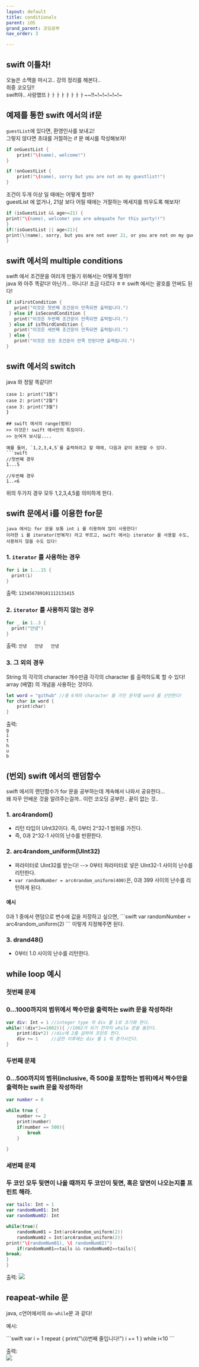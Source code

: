 ```yaml
---
layout: default
title: conditionals 
parent: iOS
grand_parent: 코딩공부
nav_order: 3

---  
```


## swift 이틀차!  
오늘은 소맥을 마시고.. 강의 정리를 해본다..  
취중 코오딩!!  
swift야.. 사랑했뜨ㅏㅏㅏㅏㅏㅏㅏㅏ~~!!~!~!~!~!~!~  


## 예제를 통한 swift 에서의 if문  
`guestList`에 있다면, 환영인사를 보내고!  
그렇지 않다면 초대를 거절하는 if 문 예시를 작성해보자!  

```swift
if onGuestList {
    print("\(name), welcome!")
}

if !onGuestList {
    print("\(name), sorry but you are not on my guestlist!")
}
```
  
조건이 두개 이상 일 때에는 어떻게 할까?  
guestList 에 없거나, 21살 보다 어릴 때에는 거절하는 메세지를 띄우도록 해보자!  

```swift 
if (isGuestList && age>=21) {
print("\(name), welcome! you are adequate for this party!!")
}
if(!isGuestList || age<21){
print(\(name), sorry, but you are not over 21, or you are not on my guest list. ")
}
```
  
## swift 에서의 multiple conditions  
swift 에서 조건문을 여러개 만들기 위해서는 어떻게 할까!!  
java 와 아주 똑같다! 아닌가... 아니다! 조금 다르다 ㅎㅎ swift 에서는 괄호를 안써도 된다!  

```swift 
if isFirstCondition {
   print("이것은 첫번째 조건문이 만족되면 출력됩니다.")
 } else if isSecondCondition {
   print("이것은 두번째 조건문이 만족되면 출력됩니다.")
 } else if isThirdCondition {
   print("이것은 세번째 조건문이 만족되면 출력됩니다.")
 } else {
   print("이것은 모든 조건문이 만족 안된다면 출력됩니다.")
}
```
  
## swift 에서의 switch  
java 와 정말 똑같다!!  

```switch month {
case 1: print("1월")
case 2: print("2월")
case 3: print("3월")
}

## swift 에서의 range(범위)  
>> 이것은! swift 에서만의 특징이다.  
>> 눈여겨 보시길....  

예를 들어, `1,2,3,4,5`를 출력하려고 할 때에, 다음과 같이 표현할 수 있다. 
```swift
//첫번째 경우 
1...5 

//두번째 경우
1..<6
```
  
위의 두가지 경우 모두 1,2,3,4,5를 의미하게 한다.  
  
    
    
## swift 문에서 i를 이용한 for문  
    java 에서는 for 문을 보통 int i 를 이용하여 많이 사용한다!  
    이러한 i 를 iterator(반복자) 라고 부르고, swift 에서는 iterator 를 사용할 수도, 사용하지 않을 수도 있다!  

### 1. `iterator` 를 사용하는 경우  

```swift
for i in 1...15 {
  print(i)
}
```
출력: `123456789101112131415`  
  
### 2. `iterator` 를 사용하지 **않는** 경우  

```swift
for _ in 1..3 {
  print("안녕")
}
``` 

출력: `안녕  
안녕  
안녕`  
  
### 3. 그 외의 경우  
String 의 각각의 character 개수만큼 각각의 character 를 출력하도록 할 수 있다!  
array (배열) 의 개념을 사용하는 것이다.  

```swift
let word = "github" //총 6개의 character 를 가진 문자열 word 를 선언한다!  
for char in word {
    print(char)
}
```

출력:  
`g`  
`i`  
`t`  
`h`  
`u`  
`b`  
  
## (번외) swift 에서의 랜덤함수  
swift 에서의 랜던함수가 for 문을 공부하는데 계속해서 나와서 공유한다...  
왜 자꾸 안배운 것을 알려주는걸까.. 이런 코오딩 공부란.. 끝이 없는 것..  
   
### 1. **arc4random()**  
  - 리턴 타입이 UInt32이다. 즉, 0부터 2^32-1 범위를 가진다.  
  - 즉, 0과 2^32-1 사이의 난수를 반환한다.  
  
### 2. **arc4random_uniform(UInt32)**  
  - 파라미터로 UInt32를 받는다! --> 0부터 파라미터로 넣은 UInt32-1 사이의 난수를 리턴한다.  
  - `var randomNumber = arc4random_uniform(400)`은, 0과 399 사이의 난수를 리턴하게 된다.  
    
  #### 예시  
  <div class="code-example" markdown="1">  
  0과 1 중에서 랜덤으로 변수에 값을 저장하고 싶으면, 
  ```swift
  var randomNumber = arc4random_uniform(2)
  ```
  이렇게 지정해주면 된다.  
  </div>

### 3. **drand48()**  
  - 0부터 1.0 사이의 난수를 리턴한다.  

  
## while loop 예시  

<div class="code-example" markdown="1">  

### 첫번째 문제  
### 0...1000까지의 범위에서 짝수만을 출력하는 swift 문을 작성하라!  

```swift 
var div: Int = 1 //integer type 의 div 를 1로 초기화 한다.  
while(!(div*2==1002)){ //1002가 되기 전까지 while 문을 돌린다.  
    print(div*2) //div에 2를 곱하여 프린트 한다. 
    div += 1     //곱한 이후에는 div 를 1 씩 증가시킨다.  
}
```

</div>
  
<div class="code-example" markdown="1">  

### 두번째 문제  
### 0...500까지의 범위(inclusive, 즉 500을 포함하는 범위)에서 짝수만을 출력하는 swift 문을 작성하라!  

```swift 
var number = 0

while true {
    number += 2
    print(number)
    if(number == 500){
        break
    }
    
}

```

</div>
  
<div class="code-example" markdown="1">  
  
### 세번째 문제
### 두 코인 모두 뒷면이 나올 때까지 두 코인이 뒷면, 혹은 앞면이 나오는지를 프린트 해라.  

```swift 
var tails: Int = 1
var randomNum01: Int
var randomNum02: Int

while(true){
    randomNum01 = Int(arc4random_uniform(2))
    randomNum02 = Int(arc4random_uniform(2))
print("\(randomNum01), \( randomNum02)")
    if(randomNum01==tails && randomNum02==tails){
break;
}
}
```

출력:
<img src= "./ios-03.png">

</div>
  
  
## reapeat-while 문  
java, c언어에서의 `do-while`문 과 같다!  
  
<div class="code-example" markdown="1">  
  
예시:
<div class="code-example" markdown="1">  
```swift 
var i = 1
repeat {
    print("\(i)번째 줄입니다!")
    i += 1
} while i<10
```

출력:  
<img src ="./ios-03-01">

</div>












